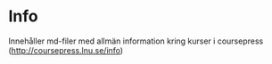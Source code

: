 Info
====

Innehåller md-filer med allmän information kring kurser i coursepress (http://coursepress.lnu.se/info)
